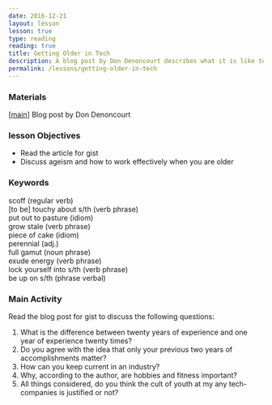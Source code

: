 ```yaml
---
date: 2016-12-21
layout: lesson
lesson: true
type: reading
reading: true
title: Getting Older in Tech
description: A blog post by Don Denoncourt describes what it is like to be older in an industry that is obsessed with youth and openly discriminates against older engineers
permalink: /lessons/getting-older-in-tech
---
```


### Materials
[<a href="http://corgibytes.com/blog/2016/12/06/getting-old-er-in-tech/" target="_blank">main</a>] Blog post by Don Denoncourt

### lesson Objectives

- Read the article for gist
- Discuss ageism and how to work effectively when you are older

### Keywords

scoff (regular verb)  
[to be] touchy about s/th (verb phrase)  
put out to pasture (idiom)  
grow stale (verb phrase)  
piece of cake (idiom)  
perennial (adj.)  
full gamut (noun phrase)  
exude energy (verb phrase)    
lock yourself into s/th (verb phrase)  
be up on s/th (phrase verbal)  

### Main Activity

Read the blog post for gist to discuss the following questions:

1. What is the difference between twenty years of experience and one year of experience twenty times?
2. Do you agree with the idea that only your previous two years of accomplishments matter?
3. How can you keep current in an industry?
4. Why, according to the author, are hobbies and fitness important?
5. All things considered, do you think the cult of youth at my any tech-companies is justified or not? 
